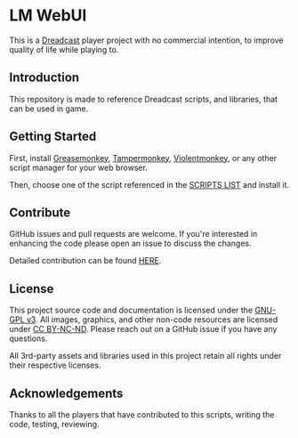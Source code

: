 # LM WebUI

This is a [Dreadcast](https://www.dreadcast.net) player project with no commercial intention, to improve quality of life while playing to.

## Introduction

This repository is made to reference Dreadcast scripts, and libraries, that can be used in game.

## Getting Started

First, install [Greasemonkey](https://addons.mozilla.org/fr/firefox/addon/greasemonkey/), [Tampermonkey](https://www.tampermonkey.net/), [Violentmonkey](https://violentmonkey.github.io/), or any other script manager for your web browser.

Then, choose one of the script referenced in the [SCRIPTS LIST](./doc/list.md) and install it.

## Contribute

GitHub issues and pull requests are welcome. If you're interested in enhancing the code please open an issue to discuss the changes.

Detailed contribution can be found [HERE](./CONTRIBUTING.md).

## License

This project source code and documentation is licensed under the [GNU-GPL v3](./LICENSE.md). All images, graphics, and other non-code resources are licensed under [CC BY-NC-ND](https://creativecommons.org/licenses/by-nc-nd/4.0/). Please reach out on a GitHub issue if you have any questions.

All 3rd-party assets and libraries used in this project retain all rights under their respective licenses.

## Acknowledgements

Thanks to all the players that have contributed to this scripts, writing the code, testing, reviewing.
